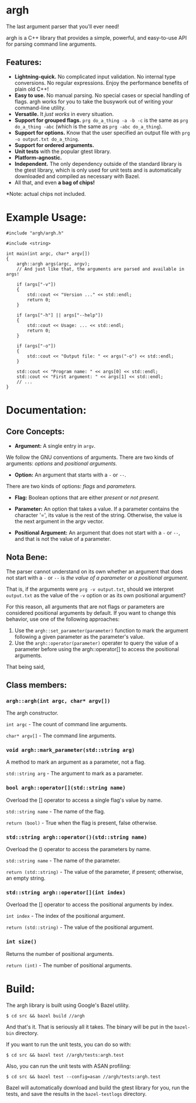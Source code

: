 # argh

The last argument parser that you'll ever need!

argh is a C++ library that provides a simple, powerful, and easy-to-use
API for parsing command line arguments.

## Features:

* **Lightning-quick.** No complicated input validation. No internal type conversions. No regular expressions. Enjoy the performance benefits of plain old C++!
* **Easy to use.** No manual parsing. No special cases or special handling of flags. argh works for you to take the busywork out of writing your command-line utility.
* **Versatile.** It *just works* in every situation.
* **Support for grouped flags.** `prg do_a_thing -a -b -c` is the same as `prg do_a_thing -abc` (which is the same as `prg -abc do_a_thing`).
* **Support for options.** Know that the user specified an output file with `prg -o output.txt do_a_thing`.
* **Support for ordered arguments.**
* **Unit tests** with the popular gtest library.
* **Platform-agnostic.**
* **Independent.** The only dependency outside of the standard library is the gtest library, which is only used for unit tests and is automatically downloaded and compiled as necessary with Bazel.
* All that, and even **a bag of chips!**

*Note: actual chips not included.

# Example Usage:

    #include "argh/argh.h"

    #include <string>

    int main(int argc, char* argv[])
    {
        argh::argh args(argc, argv);
        // And just like that, the arguments are parsed and available in args!

        if (args["-v"])
        {
            std::cout << "Version ..." << std::endl;
            return 0;
        }

        if (args["-h"] || args["--help"])
        {
            std::cout << Usage: ... << std::endl;
            return 0;
        }

        if (args["-o"])
        {
            std::cout << "Output file: " << args("-o") << std::endl;
        }

        std::cout << "Program name: " << args[0] << std::endl;
        std::cout << "First argument: " << args[1] << std::endl;
        // ...
    }

# Documentation:

## Core Concepts:

* **Argument:** A single entry in `argv`.

We follow the GNU conventions of arguments. There are two kinds of arguments: *options* and *positional arguments.*

* **Option:** An argument that starts with a `-` or `--`.

There are two kinds of options: *flags* and *parameters.*

* **Flag:** Boolean options that are either *present* or *not present.*

* **Parameter:** An option that takes a value. If a parameter contains the character '=', its value is the rest of the string. Otherwise, the value is the next argument in the argv vector.

* **Positional Argument:** An argument that does not start with a `-` or `--`, and that is not the value of a parameter.

## Nota Bene:

The parser cannot understand on its own whether an argument that does not start with a `-` or `--` is *the value of a parameter* or *a positional argument.*

That is, if the arguments were `prg -v output.txt`, should we interpret `output.txt` as the value of the `-v` option or as its own positional argument?


For this reason, all arguments that are not flags or parameters are considered positional arguments by default. If you want to change this behavior, use one of the following approaches:

1. Use the `argh::set_parameter(parameter)` function to mark the argument
following a given parameter as the parameter's value.
2. Use the `argh::operator(parameter)` operater to query the value of a parameter
before using the argh::operator[] to access the positional arguments.

That being said,

## Class members:

### `argh::argh(int argc, char* argv[])`

The argh constructor.

`int argc` - The count of command line arguments.

`char* argv[]` - The command line arguments.

### `void argh::mark_parameter(std::string arg)`

A method to mark an argument as a parameter, not a flag.

`std::string arg` - The argument to mark as a parameter.

### `bool argh::operator[](std::string name)`

Overload the [] operator to access a single flag's value by name.

`std::string name` - The name of the flag.

`return (bool)` - True when the flag is present, false otherwise.

### `std::string argh::operator()(std::string name)`

Overload the () operator to access the parameters by name.

`std::string name` - The name of the parameter.

`return (std::string)` - The value of the parameter, if present; otherwise, an empty string.

### `std::string argh::operator[](int index)`

Overload the [] operator to access the positional arguments by index.

`int index` - The index of the positional argument.

`return (std::string)` - The value of the positional argument.

### `int size()`

Returns the number of positional arguments.

`return (int)` - The number of positional arguments.

# Build:

The argh library is built using Google's Bazel utility.

    $ cd src && bazel build //argh

And that's it. That is seriously all it takes. The binary will be put in the `bazel-bin` directory.

If you want to run the unit tests, you can do so with:
    
    $ cd src && bazel test //argh/tests:argh.test

Also, you can run the unit tests with ASAN profiling:

    $ cd src && bazel test --config=asan //argh/tests:argh.test

Bazel will automatically download and build the gtest library for you, run the tests, and save the results in the `bazel-testlogs` directory.
